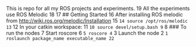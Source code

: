 This is repo for all my ROS projects and experiments.
 19 All the experiments use ROS Melodic
 18
 17 ## Getting Started
 16 After installing ROS melodic from http://wiki.ros.org/melodic/Installation
 15 ```
 14 source /opt/ros/melodic
 13 ```
 12 In your catkin workspace:
 11 ```
 10 source devel/setup.bash
  9 ```
  8 ### To run the nodes
  7 Start roscore
  6 ```
  5 roscore
  4 ```
  3 Launch the node
  2 ```
  1 roslaunch package_name executable_name
22  ```

